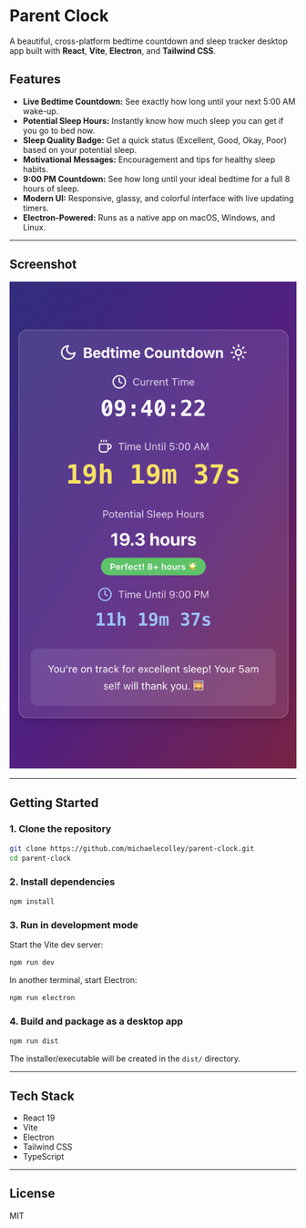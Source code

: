 # Parent Clock

A beautiful, cross-platform bedtime countdown and sleep tracker desktop app built with **React**, **Vite**, **Electron**, and **Tailwind CSS**.

## Features

- **Live Bedtime Countdown:** See exactly how long until your next 5:00 AM wake-up.
- **Potential Sleep Hours:** Instantly know how much sleep you can get if you go to bed now.
- **Sleep Quality Badge:** Get a quick status (Excellent, Good, Okay, Poor) based on your potential sleep.
- **Motivational Messages:** Encouragement and tips for healthy sleep habits.
- **9:00 PM Countdown:** See how long until your ideal bedtime for a full 8 hours of sleep.
- **Modern UI:** Responsive, glassy, and colorful interface with live updating timers.
- **Electron-Powered:** Runs as a native app on macOS, Windows, and Linux.

---

## Screenshot

![App Screenshot](./Screenshot%202025-05-25%20at%2009.40.22.png)

---

## Getting Started

### 1. Clone the repository
```sh
git clone https://github.com/michaelecolley/parent-clock.git
cd parent-clock
```

### 2. Install dependencies
```sh
npm install
```

### 3. Run in development mode
Start the Vite dev server:
```sh
npm run dev
```
In another terminal, start Electron:
```sh
npm run electron
```

### 4. Build and package as a desktop app
```sh
npm run dist
```
The installer/executable will be created in the `dist/` directory.

---

## Tech Stack
- React 19
- Vite
- Electron
- Tailwind CSS
- TypeScript

---

## License
MIT
